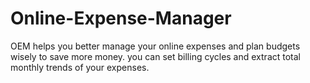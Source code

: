 # Online-Expense-Manager
OEM helps you better manage your online expenses and plan budgets wisely to save more money. you can set billing cycles and extract total monthly trends of  your expenses.
